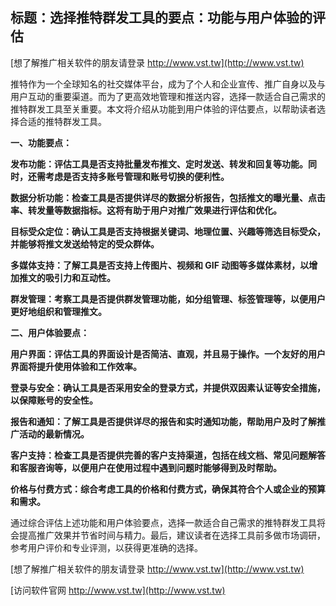 ## **标题：选择推特群发工具的要点：功能与用户体验的评估**

[想了解推广相关软件的朋友请登录 http://www.vst.tw](http://www.vst.tw)

推特作为一个全球知名的社交媒体平台，成为了个人和企业宣传、推广自身以及与用户互动的重要渠道。而为了更高效地管理和推送内容，选择一款适合自己需求的推特群发工具至关重要。本文将介绍从功能到用户体验的评估要点，以帮助读者选择合适的推特群发工具。

**一、功能要点：**

**发布功能：评估工具是否支持批量发布推文、定时发送、转发和回复等功能。同时，还需考虑是否支持多账号管理和账号切换的便利性。**

**数据分析功能：检查工具是否提供详尽的数据分析报告，包括推文的曝光量、点击率、转发量等数据指标。这将有助于用户对推广效果进行评估和优化。**

**目标受众定位：确认工具是否支持根据关键词、地理位置、兴趣等筛选目标受众，并能够将推文发送给特定的受众群体。**

**多媒体支持：了解工具是否支持上传图片、视频和 GIF 动图等多媒体素材，以增加推文的吸引力和互动性。**

**群发管理：考察工具是否提供群发管理功能，如分组管理、标签管理等，以便用户更好地组织和管理推文。**

**二、用户体验要点：**

**用户界面：评估工具的界面设计是否简洁、直观，并且易于操作。一个友好的用户界面将提升使用体验和工作效率。**

**登录与安全：确认工具是否采用安全的登录方式，并提供双因素认证等安全措施，以保障账号的安全性。**

**报告和通知：了解工具是否提供详尽的报告和实时通知功能，帮助用户及时了解推广活动的最新情况。**

**客户支持：检查工具是否提供完善的客户支持渠道，包括在线文档、常见问题解答和客服咨询等，以便用户在使用过程中遇到问题时能够得到及时帮助。**

**价格与付费方式：综合考虑工具的价格和付费方式，确保其符合个人或企业的预算和需求。**

通过综合评估上述功能和用户体验要点，选择一款适合自己需求的推特群发工具将会提高推广效果并节省时间与精力。最后，建议读者在选择工具前多做市场调研，参考用户评价和专业评测，以获得更准确的选择。

[想了解推广相关软件的朋友请登录 http://www.vst.tw](http://www.vst.tw)


[访问软件官网 http://www.vst.tw](http://www.vst.tw)
